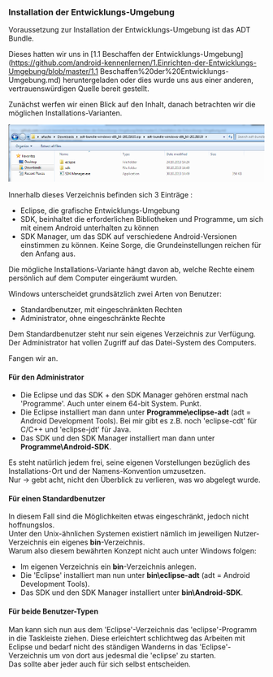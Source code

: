 ﻿### Installation der Entwicklungs-Umgebung

Voraussetzung zur Installation der Entwicklungs-Umgebung ist das ADT Bundle.

Dieses hatten wir uns in [1.1 Beschaffen der Entwicklungs-Umgebung](https://github.com/android-kennenlernen/1.Einrichten-der-Entwicklungs-Umgebung/blob/master/1.1 Beschaffen%20der%20Entwicklungs-Umgebung.md) heruntergeladen 
oder dies wurde uns aus einer anderen, vertrauenswürdigen Quelle bereit gestellt.

Zunächst werfen wir einen Blick auf den Inhalt, danach betrachten wir die möglichen Installations-Varianten.

![Image](./img/1.2/adt-bundle-content.png?raw=true)

Innerhalb dieses Verzeichnis befinden sich 3 Einträge :
- Eclipse, die grafische Entwicklungs-Umgebung
- SDK, beinhaltet die erforderlichen Bibliotheken und Programme, um sich mit einem Android unterhalten zu können
- SDK Manager, um das SDK auf verschiedene Android-Versionen einstimmen zu können. Keine Sorge, die Grundeinstellungen reichen für den Anfang aus.

Die mögliche Installations-Variante hängt davon ab, welche Rechte einem persönlich auf dem Computer eingeräumt wurden.

Windows unterscheidet grundsätzlich zwei Arten von Benutzer:
- Standardbenutzer, mit eingeschränkten Rechten
- Administrator, ohne eingeschränkte Rechte

Dem Standardbenutzer steht nur sein eigenes Verzeichnis zur Verfügung.  
Der Administrator hat vollen Zugriff auf das Datei-System des Computers.  

Fangen wir an.

#### Für den Administrator

- Die Eclipse und das SDK + den SDK Manager gehören erstmal nach 'Programme'. Auch unter einem 64-bit System. Punkt.
- Die Eclipse installiert man dann unter __Programme\eclipse-adt__ (adt = Android Development Tools). Bei mir gibt es z.B. noch 'eclipse-cdt' für C/C++ und 'eclipse-jdt' für Java.
- Das SDK und den SDK Manager installiert man dann unter __Programme\Android-SDK__.

Es steht natürlich jedem frei, seine eigenen Vorstellungen bezüglich des Installations-Ort und der Namens-Konvention umzusetzen.  
Nur -> gebt acht, nicht den Überblick zu verlieren, was wo abgelegt wurde.

#### Für einen Standardbenutzer

In diesem Fall sind die Möglichkeiten etwas eingeschränkt, jedoch nicht hoffnungslos.  
Unter den Unix-ähnlichen Systemen existiert nämlich im jeweiligen Nutzer-Verzeichnis ein eigenes __bin__-Verzeichnis.  
Warum also diesem bewährten Konzept nicht auch unter Windows folgen:
- Im eigenen Verzeichnis ein __bin__-Verzeichnis anlegen.
- Die 'Eclipse' installiert man nun unter __bin\eclipse-adt__ (adt = Android Development Tools).
- Das SDK und den SDK Manager installiert unter __bin\Android-SDK__.

#### Für beide Benutzer-Typen

Man kann sich nun aus dem 'Eclipse'-Verzeichnis das 'eclipse'-Programm in die Taskleiste ziehen. 
Diese erleichtert schlichtweg das Arbeiten mit Eclipse und bedarf nicht des ständigen Wanderns in das 'Eclipse'-Verzeichnis um von dort aus jedesmal die 'eclipse' zu starten.  
Das sollte aber jeder auch für sich selbst entscheiden.  









